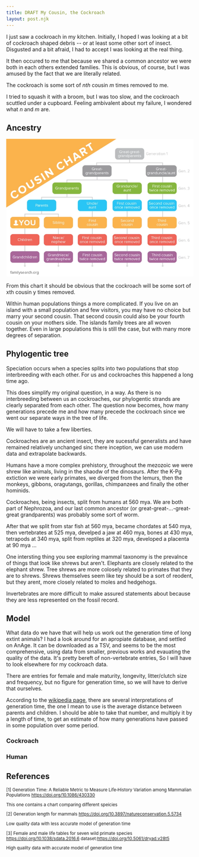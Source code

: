 ```yaml
---
title: DRAFT My Cousin, the Cockroach
layout: post.njk
---
```


I just saw a cockroach in my kitchen.
Initially, I hoped I was looking at a bit of cockroach shaped debris -- or at least some other sort of insect.
Disgusted and a bit afraid, I had to accept I was looking at the real thing.

It then occured to me that because we shared a common ancestor we were both in each others extended families.
This is obvious, of course, but I was amused by the fact that we are literally related.

The cockroach is some sort of _nth_ cousin _m_ times removed to me.

I tried to squash it with a broom, but I was too slow, and the cockroach scuttled under a cupboard. Feeling ambivalent about my failure, I wondered what _n_ and _m_ are.

## Ancestry

![this](familytree.webp)

From this chart it should be obvious that the cockroach will be some sort of xth cousin y times removed.

Within human populations things a more complicated. If you live on an island with a small population and few visitors, you may have no choice but marry your second cousin. That second cousin could also be your fourth cousin on your mothers side. The islands family trees are all woven together. Even in large populations this is still the case, but with many more degrees of separation. 

## Phylogentic tree

Speciation occurs when a species splits into two populations that stop interbreeding with each other. For us and cockroaches this happened a long time ago.

This does simplify my original question, in a way.
As there is no interbreeding between us an cockroaches, our phylogentic strands are clearly separated from each other.
The question now becomes, how many generations precede me and how many precede the cockroach since we went our separate ways in the tree of life.

We will have to take a few liberties.

Cockroaches are an ancient insect, they are sucessful generalists and have remained relatively unchanged sinc there inception, we can use modern data and extrapolate backwards.

Humans have a more complex prehistory, throughout the mezozoic we were shrew like animals, living in the shaodw of the dinosaurs. After the K-Pg extiction we were early primates, we diverged from the lemurs, then the monkeys, gibbons, oragutangs, gorillas, chimpanzees and finally the other hominids.

Cockroaches, being insects, split from humans at 560 mya.
We are both part of Nephrozoa, and our last common ancestor (or great-great-...-great-great grandparents) was probably some sort of worm.

After that we split from star fish at 560 mya, became chordates at 540 mya, then vertebrates at 525 mya, develped a jaw at 460 mya, bones at 430 mya, tetrapods at 340 mya, split from reptiles at 320 mya, developed a placenta at 90 mya ...

One intersting thing you see exploring mammal taxonomy is the prevalnce of things that look like shrews but aren't. Elephants are closely related to the elephant shrew. Tree shrews are more colosely related to primates that they are to shrews. Shrews themselves seem like tey should be a sort of reodent, but they arent, more closely related to moles and hedgehogs.

Invertebrates are more difficult to make assured statements about because they are less represented on the fossil record.




## Model



What data do we have that will help us work out the generation time of long extint animals?
I had a look around for an apropiate database, and settled on AnAge. It can be downloaded as a TSV, and seems to be the most comprehensive, using data from smaller, previous works and evauating the quality of the data.
It's pretty bereft of non-vertebrate entries, So I will have to look elsewhere for my cockroach data.

There are entries for female and male maturity, longevity, litter/clutch size and frequency, but no figure for generation time, so we will have to derive that ourselves.

According to the [wikipedia page](https://en.wikipedia.org/wiki/Generation_time), there are several interpretations of generation time, the one I mean to use is the average distance between parents and children. I should be able to take that number, and multiply it by a length of time, to get an estimate of how many generations have passed in some population over some period.



<div id="chart1"></div>



<div id="chart2"></div>


### Cockroach

### Human



## References

<small>

[1] Generation Time: A Reliable Metric to Measure Life‐History Variation among Mammalian Populations https://doi.org/10.1086/430330

This one contains a chart comparing different speicies 

[2] Generation length for mammals https://doi.org/10.3897/natureconservation.5.5734

Low quality data with less accurate model of generation time

[3] Female and male life tables for seven wild primate species https://doi.org/10.1038/sdata.2016.6 dataset:https://doi.org/10.5061/dryad.v28t5

High quality data with accurate model of generation time

</small>
<script src="https://d3js.org/d3.v7.min.js"></script>
<script src="https://cdn.jsdelivr.net/gh/bumbeishvili/d3-tip-for-v6@4/d3-tip.min.js"></script>


<script src="index.js"></script>






